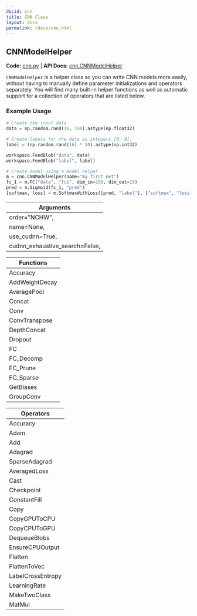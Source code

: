 ```yaml
---
docid: cnn
title: CNN Class
layout: docs
permalink: /docs/cnn.html
---
```


## CNNModelHelper
**Code:** [cnn.py](https://github.com/caffe2/caffe2/blob/master/caffe2/python/cnn.py) 
| **API Docs:** [cnn.CNNModelHelper](/doxygen-python/html/classcnn_1_1CNNModelHelper.html)

`CNNModelHelper` is a helper class so you can write CNN models more easily, without having to manually define parameter initializations and operators separately. You will find many built-in helper functions as well as automatic support for a collection of operators that are listed below.

### Example Usage

```python
# Create the input data
data = np.random.rand(16, 100).astype(np.float32)

# Create labels for the data as integers [0, 9].
label = (np.random.rand(16) * 10).astype(np.int32)

workspace.FeedBlob("data", data)
workspace.FeedBlob("label", label)

# Create model using a model helper
m = cnn.CNNModelHelper(name="my first net")
fc_1 = m.FC("data", "fc1", dim_in=100, dim_out=10)
pred = m.Sigmoid(fc_1, "pred")
[softmax, loss] = m.SoftmaxWithLoss([pred, "label"], ["softmax", "loss"])
```

Arguments |
|-------
order="NCHW",	|	ws_nbytes_limit=None, init_params=True,
name=None,	|	skip_sparse_optim=False,
use_cudnn=True,	|	param_model=None
cudnn_exhaustive_search=False,	|

Functions |
|-------
Accuracy	|	GetWeights
AddWeightDecay	|	ImageInput
AveragePool	|	InstanceNorm
Concat	|	Iter
Conv	|	LRN
ConvTranspose	|	LSTM
DepthConcat	|	MaxPool
Dropout	|	PackedFC
FC	|	PadImage
FC_Decomp	|	PRelu
FC_Prune	|	Relu
FC_Sparse	|	SpatialBN
GetBiases	|	Sum
GroupConv	|	Transpose

Operators |
|-------
Accuracy	|	NCCLAllreduce
Adam	|	NHWC2NCHW
Add	|	PackSegments
Adagrad	|	Print
SparseAdagrad	|	PRelu
AveragedLoss	|	Scale
Cast	|	ScatterWeightedSum
Checkpoint	|	Sigmoid
ConstantFill	|	SortedSegmentSum
Copy	|	Snapshot # Note: snapshot is deprecated use Checkpoint
CopyGPUToCPU	|	Softmax
CopyCPUToGPU	|	SoftmaxWithLoss
DequeueBlobs	|	SquaredL2Distance
EnsureCPUOutput	|	Squeeze
Flatten	|	StopGradient
FlattenToVec	|	Summarize
LabelCrossEntropy	|	Tanh
LearningRate	|	UnpackSegments
MakeTwoClass	|	WeightedSum
MatMul	|
